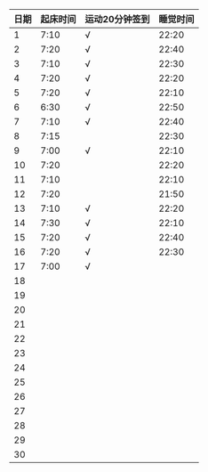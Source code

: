 日期|起床时间|运动20分钟签到|睡觉时间
:---------------|:---------------|:---------------|:---------------
1|7:10|√|22:20|
2|7:20|√|22:40|
3|7:10|√|22:30|
4|7:20|√|22:20|
5|7:20|√|22:10|
6|6:30|√|22:50|
7|7:10|√|22:40|
8|7:15| |22:30|
9|7:00|√|22:10|
10|7:20| |22:20|
11|7:10| |22:10|
12|7:20| |21:50|
13|7:10|√|22:20|
14|7:30|√|22:10|
15|7:20|√|22:40|
16|7:20|√|22:30|
17|7:00|√| |
18| | | |
19| | | |
20| | | |
21| | | |
22| | | |
23| | | |
24| | | |
25| | | |
26| | | |
27| | | |
28| | | |
29| | | |
30| | | |
